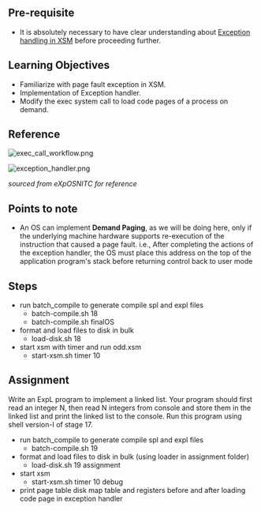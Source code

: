 ## Pre-requisite

- It is absolutely necessary to have clear understanding about [Exception handling in XSM](https://exposnitc.github.io/Tutorials/xsm_interrupts_tutorial.html#exception_handling_in_XSM) before proceeding further.

## Learning Objectives 

- Familiarize with page fault exception in XSM.
- Implementation of Exception handler.
- Modify the exec system call to load code pages of a process on demand.

## Reference

![exec_call_workflow.png](https://exposnitc.github.io/img/roadmap/exec3.png)

![exception_handler.png](https://exposnitc.github.io/img/roadmap/exception.png)

_sourced from eXpOSNITC for reference_

## Points to note

- An OS can implement **Demand Paging**, as we will be doing here, only if the underlying machine hardware supports re-execution of the instruction that caused a page fault.
  i.e., After completing the actions of the exception handler, the OS must place this address on the top of the application program's stack before returning control back to user mode

## Steps

- run batch_compile to generate compile spl and expl files
  - batch-compile.sh 18
  - batch-compile.sh finalOS
- format and load files to disk in bulk
  - load-disk.sh 18
- start xsm with timer and run odd.xsm
  - start-xsm.sh timer 10

## Assignment

Write an ExpL program to implement a linked list. Your program should first read an integer N, then read N integers from console 
and store them in the linked list and print the linked list to the console. Run this program using shell version-I of stage 17.

- run batch_compile to generate compile spl and expl files
  - batch-compile.sh 19
- format and load files to disk in bulk (using loader in assignment folder)
  - load-disk.sh 19 assignment
- start xsm
  - start-xsm.sh timer 10 debug
- print page table disk map table and registers before and after loading code page in exception handler 

